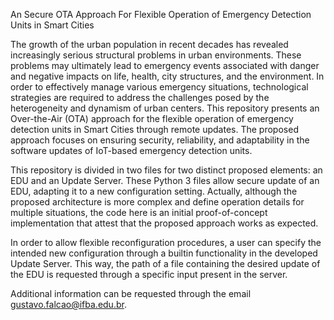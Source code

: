 An Secure OTA Approach For Flexible Operation of Emergency Detection Units in Smart Cities

The growth of the urban population in recent decades has revealed increasingly serious structural problems in urban environments. These problems may ultimately lead to emergency events associated with danger and negative impacts on life, health, city structures, and the environment. In order to effectively manage various emergency situations, technological strategies are required to address the challenges posed by the heterogeneity and dynamism of urban centers. This repository presents an Over-the-Air (OTA) approach for the flexible operation of emergency detection units in Smart Cities through remote updates. The proposed approach focuses on ensuring security, reliability, and adaptability in the software updates of IoT-based emergency detection units.

This repository is divided in two files for two distinct proposed elements: an EDU and an Update Server. These Python 3 files allow secure update of an EDU, adapting it to a new configuration setting. Actually, although the proposed architecture is more complex and define operation details for multiple situations, the code here is an initial proof-of-concept implementation that attest that the proposed approach works as expected.

In order to allow flexible reconfiguration procedures, a user can specify the intended new configuration through a builtin functionality in the developed Update Server. This way, the path of a file containing the desired update of the EDU is requested through a specific input present in the server.

Additional information can be requested through the email gustavo.falcao@ifba.edu.br.

